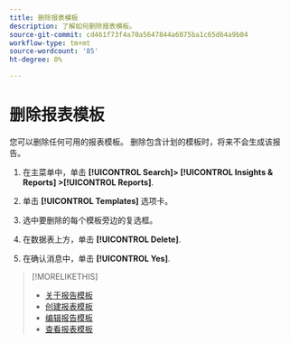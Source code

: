 ```yaml
---
title: 删除报表模板
description: 了解如何删除报表模板。
source-git-commit: cd461f73f4a70a5647844a6075ba1c65d64a9b04
workflow-type: tm+mt
source-wordcount: '85'
ht-degree: 0%

---
```


# 删除报表模板

您可以删除任何可用的报表模板。 删除包含计划的模板时，将来不会生成该报告。

1. 在主菜单中，单击 **[!UICONTROL Search]> [!UICONTROL Insights & Reports] >[!UICONTROL Reports]**.

1. 单击 **[!UICONTROL Templates]** 选项卡。

1. 选中要删除的每个模板旁边的复选框。

1. 在数据表上方，单击 **[!UICONTROL Delete]**.

1. 在确认消息中，单击 **[!UICONTROL Yes]**.

>[!MORELIKETHIS]
>
>* [关于报告模板](template-about.md)
>* [创建报表模板](template-create.md)
>* [编辑报告模板](template-edit.md)
>* [查看报表模板](template-view.md)


